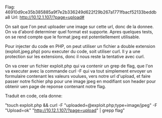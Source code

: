 Flag: 46910d9ce35b385885a9f7e2b336249d622f29b267a1771fbacf52133beddba8
Url:  http://10.12.1.107/?page=upload#

On sait que l'on peut uploader une image sur cette url, donc de la donnee. On va d'abord determiner quel format est supporte.
Apres quelques tests, on se rend compte que le format jpeg est potentiellement utilisable.

Pour injecter du code en PHP, on peut utiliser un fichier a double extension (exploit.jpeg.php) poru executer du code, soit utiliser curl.
Il y a une protection sur les extensions, donc il nous reste la tentative avec curl.

On va creer un fichier exploit.php qui va contenir un grep de flag, que l'on va executer avec la commande curl -F qui va tout simplement
envoyer un formulaire contenant les valeurs voulues, vers notre url d'upload, et faire passer notre fichier php pour une image jpeg
en modifiant son header pour obtenir uen page de reponse contenant notre flag. 

Traduit en code, cela donne:

"touch exploit.php && curl -F "uploaded=@exploit.php;type=image/jpeg" -F "Upload=ok" "http://10.12.1.107/?page=upload" | grepp flag"
